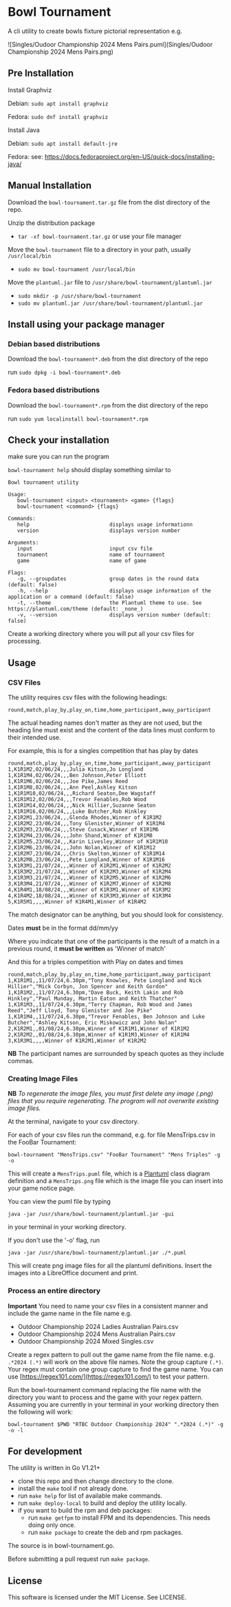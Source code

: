 # Bowl Tournament

A cli utility to create bowls fixture pictorial representation e.g.

![Singles/Oudoor Championship 2024 Mens Pairs.puml](Singles/Oudoor Championship 2024 Mens Pairs.png)

## Pre Installation
Install Graphviz

Debian: `sudo apt install graphviz`

Fedora: `sudo dnf install graphviz`

Install Java

Debian: `sudo apt install default-jre`

Fedora: see: https://docs.fedoraproject.org/en-US/quick-docs/installing-java/

## Manual Installation
Download the `bowl-tournament.tar.gz` file from the dist directory of the repo. 

Unzip the distribution package

 - `tar -xf bowl-tournament.tar.gz` or use your file manager

Move the `bowl-tournament` file to a directory in your path, usually `/usr/local/bin`

 - `sudo mv bowl-tournament /usr/local/bin`

Move the `plantuml.jar` file to `/usr/share/bowl-tournament/plantuml.jar`

 - `sudo mkdir -p /usr/share/bowl-tournament`
 - `sudo mv plantuml.jar /usr/share/bowl-tournament/plantuml.jar`

## Install using your package manager
### Debian based distributions
Download the `bowl-tournament*.deb` from the dist directory of the repo

run `sudo dpkg -i bowl-tournament*.deb`

### Fedora based distributions
Download the `bowl-tournament*.rpm` from the dist directory of the repo

run `sudo yum localinstall bowl-tournament*.rpm`

## Check your installation
make sure you can run the program

`bowl-tournament help` should display something similar to

```text
Bowl tournament utility

Usage:
   bowl-tournament <input> <tournament> <game> {flags}
   bowl-tournament <command> {flags}

Commands: 
   help                          displays usage informationn
   version                       displays version number

Arguments: 
   input                         input csv file
   tournament                    name of tournament
   game                          name of game

Flags: 
   -g, --groupdates              group dates in the round data (default: false)
   -h, --help                    displays usage information of the application or a command (default: false)
   -t, --theme                   the Plantuml theme to use. See https://plantuml.com/theme (default: _none_)
   -v, --version                 displays version number (default: false)
```

Create a working directory where you will put all your csv files for processing. 

## Usage

### CSV Files
The utility requires csv files with the following headings:

```text
round,match,play_by,play_on,time,home_participant,away_participant
```
The actual heading names don't matter as they are not used, but the heading line must exist and the content of the data
lines must conform to their intended use.

For example, this is for a singles competition that has play by dates
```text
round,match,play_by,play_on,time,home_participant,away_participant
1,K1R1M2,02/06/24,,,Julia Kitson,Jo Longland
1,K1R1M4,02/06/24,,,Ben Johnson,Peter Elliott
1,K1R1M6,02/06/24,,,Joe Pike,James Reed
1,K1R1M8,02/06/24,,,Ann Peel,Ashley Kitson
1,K1R1M10,02/06/24,,,Richard Seaton,Dee Wagstaff
1,K1R1M12,02/06/24,,,Trevor Fenables,Rob Wood
1,K1R1M14,02/06/24,,,Nick Hillier,Suzanne Seaton
1,K1R1M16,02/06/24,,,Luke Butcher,Rob Hinkley
2,K1R2M1,23/06/24,,,Glenda Rhodes,Winner of K1R1M2
2,K1R2M2,23/06/24,,,Tony Glenister,Winner of K1R1M4
2,K1R2M3,23/06/24,,,Steve Cusack,Winner of K1R1M6
2,K1R2M4,23/06/24,,,John Shand,Winner of K1R1M8
2,K1R2M5,23/06/24,,,Karin Livesley,Winner of K1R1M10
2,K1R2M6,23/06/24,,,John Nolan,Winner of K1R1M12
2,K1R2M7,23/06/24,,,Chris Skelton,Winner of K1R1M14
2,K1R2M8,23/06/24,,,Pete Longland,Winner of K1R1M16
3,K1R3M1,21/07/24,,,Winner of K1R2M1,Winner of K1R2M2
3,K1R3M2,21/07/24,,,Winner of K1R2M3,Winner of K1R2M4
3,K1R3M3,21/07/24,,,Winner of K1R2M5,Winner of K1R2M6
3,K1R3M4,21/07/24,,,Winner of K1R2M7,Winner of K1R2M8
4,K1R4M1,18/08/24,,,Winner of K1R3M1,Winner of K1R3M2
4,K1R4M2,18/08/24,,,Winner of K1R3M3,Winner of K1R3M4
5,K1R5M1,,,,Winner of K1R4M1,Winner of K1R4M2

```
The match designator can be anything, but you should look for consistency.

Dates **must** be in the format dd/mm/yy

Where you indicate that one of the participants is the result of a match in a previous round, it **must be written** as 'Winner of match'

And this for a triples competition with Play on dates and times
```text
round,match,play_by,play_on,time,home_participant,away_participant
1,K1R1M1,,11/07/24,6.30pm,"Tony Knowles, Pete Longland and Nick Hillier","Mick Corbyn, Jon Spencer and Keith Gordon"
1,K1R1M2,,11/07/24,6.30pm,"Dave Buck, Keith Lakin and Rob Hinkley","Paul Munday, Martin Eaton and Keith Thatcher"
1,K1R1M3,,11/07/24,6.30pm,"Terry Chapman, Rob Wood and James Reed","Jeff Lloyd, Tony Glenister and Joe Pike"
1,K1R1M4,,11/07/24,6.30pm,"Trevor Fenables, Ben Johnson and Luke Butcher","Ashley Kitson, Eric Miskowicz and John Nolan"
2,K1R2M1,,01/08/24,6.30pm,Winner of K1R1M1,Winner of K1R1M2
2,K1R2M2,,01/08/24,6.30pm,Winner of K1R1M3,Winner of K1R1M4
3,K1R3M1,,,,Winner of K1R2M1,Winner of K1R2M2
```
**NB** The participant names are surrounded by speach quotes as they include commas.

### Creating Image Files

**NB** *To regenerate the image files, you must first delete any image (.png) files that you require regenerating. The program 
will not overwrite existing image files.*

At the terminal, navigate to your csv directory.

For each of your csv files run the command, e.g. for file MensTrips.csv in the FooBar Tournament:

`bowl-tournament "MensTrips.csv" "FooBar Tournament" "Mens Triples" -g -o`

This will create a `MensTrips.puml` file, which is a [Plantuml](https://plantuml.com/class-diagram) class diagram definition
and a `MensTrips.png` file which is the image file you can insert into your game notice page.

You can view the puml file by typing 

`java -jar /usr/share/bowl-tournament/plantuml.jar -gui` 

in your terminal in your working directory.

If you don't use the '-o' flag, run

`java -jar /usr/share/bowl-tournament/plantuml.jar ./*.puml` 

This will create png image files for all the plantuml definitions. 
Insert the images into a LibreOffice document and print. 

### Process an entire directory

**Important** You need to name your csv files in a consistent manner and include the game name in the file name e.g.

 - Outdoor Championship 2024 Ladies Australian Pairs.csv
 - Outdoor Championship 2024 Mens Australian Pairs.csv
 - Outdoor Championship 2024 Mixed Singles.csv

Create a regex pattern to pull out the game name from the file name. e.g. `.*2024 (.*)` will work on the above file names.
Note the group capture `(.*)`. Your regex must contain one group capture to find the game name.
You can use [https://regex101.com/](https://regex101.com/) to test your pattern.

Run the bowl-tournament command replacing the file name with the directory you want to process and the game with your regex pattern.
Assuming you are currently in your terminal in your working directory then the following will work:

`bowl-tournament $PWD "RTBC Outdoor Championship 2024" ".*2024 (.*)" -g -o -l`

## For development
The utility is written in Go V1.21+
 - clone this repo and then change directory to the clone.
 - install the `make` tool if not already done.
 - run `make help` for list of available make commands.
 - run `make deploy-local` to build and deploy the utility locally.
 - if you want to build the rpm and deb packages:
   - run `make getfpm` to install FPM and its dependencies. This needs doing only once.
   - run `make package` to create the deb and rpm packages.

The source is in bowl-tournament.go.

Before submitting a pull request run `make package`.

## License
This software is licensed under the MIT License. See LICENSE.